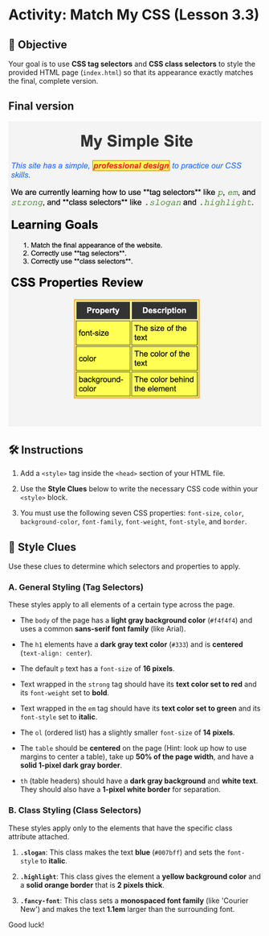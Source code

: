 # Activity: Match My CSS (Lesson 3.3)

## 🎯 Objective

Your goal is to use **CSS tag selectors** and **CSS class selectors** to style the provided HTML page (`index.html`) so that its appearance exactly matches the final, complete version.

## Final version

![final_pic](https://github.com/MrFritzBHS/Web-Design/blob/main/Unit-03-CSS-Styling-Websites/3.3-Match-My-CSS/final.png?raw=true)

## 🛠️ Instructions

1. Add a `<style>` tag inside the `<head>` section of your HTML file.

2. Use the **Style Clues** below to write the necessary CSS code within your `<style>` block.

3. You must use the following seven CSS properties: `font-size`, `color`, `background-color`, `font-family`, `font-weight`, `font-style`, and `border`.

## 🧐 Style Clues

Use these clues to determine which selectors and properties to apply.

### A. General Styling (Tag Selectors)

These styles apply to all elements of a certain type across the page.

* The `body` of the page has a **light gray background color** (`#f4f4f4`) and uses a common **sans-serif font family** (like Arial).

* The `h1` elements have a **dark gray text color** (`#333`) and is **centered** (`text-align: center`).

* The default `p` text has a `font-size` of **16 pixels**.

* Text wrapped in the `strong` tag should have its **text color set to red** and its `font-weight` set to **bold**.

* Text wrapped in the `em` tag should have its **text color set to green** and its `font-style` set to **italic**.

* The `ol` (ordered list) has a slightly smaller `font-size` of **14 pixels**.

* The `table` should be **centered** on the page (Hint: look up how to use margins to center a table), take up **50% of the page width**, and have a **solid 1-pixel dark gray border**.

* `th` (table headers) should have a **dark gray background** and **white text**. They should also have a **1-pixel white border** for separation.

### B. Class Styling (Class Selectors)

These styles apply only to the elements that have the specific class attribute attached.

1. **`.slogan`**: This class makes the text **blue** (`#007bff`) and sets the `font-style` to **italic**.

2. **`.highlight`**: This class gives the element a **yellow background color** and a **solid orange border** that is **2 pixels thick**.

3. **`.fancy-font`**: This class sets a **monospaced font family** (like 'Courier New') and makes the text **1.1em** larger than the surrounding font.

Good luck!
